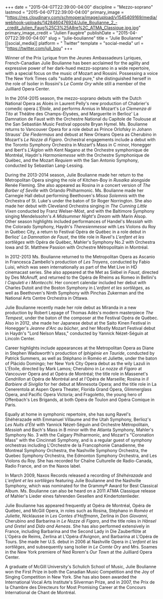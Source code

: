 +++
date = "2015-04-07T22:39:00-04:00"
discipline = "Mezzo-soprano"
lastmod = "2015-04-07T22:39:00-04:00"
primary_image = "https://res.cloudinary.com/schmopera/image/upload/v1545409169/media/webhook-uploads/1428460476924/Julie_Boulianne_2_-_credit_Julien_Faug%25C3%25A8re%2C_ATMA_Classique.jpg.jpg"
primary_image_credit = "Julien Faugère"
publishDate = "2015-04-07T22:39:00-04:00"
slug = "julie-boulianne"
title = "Julie Boulianne"
[[social_media]]
platform = " Twitter"
template = "social-media"
url = "https://twitter.com/juli_bou"
+++

<p>
	Winner of the Prix Lyrique from the Jeunes Ambassadeurs Lyriques, French-Canadian Julie Boulianne has been acclaimed for the agility and expressive power of her dark-hued mezzo-soprano in a wide repertoire, with a special focus on the music of Mozart and Rossini. Possessing a voice The New York Times calls "subtle and pure," she distinguished herself in the role of Isolier in Rossini's <em>Le Comte Ory</em> while still a member of the Juilliard Opera Center.
</p>
<p>
	In the 2014-2015 season, the mezzo-soprano debuts with the Dutch National Opera as Aloès in Laurent Pelly's new production of Chabrier's comedic opera <em>L'Étoile</em>, and performs Annius in Mozart's <em>La Clemenza di Tito</em> at Théâtre des Champs-Élysées, and Marguerite in Berlioz' La Damnation de Faust with the Orchestre National du Capitole de Toulouse at the San Sebastián Music Festival opposite Bryan Hymel. Ms. Boulianne returns to Vancouver Opera for a role debut as Prince Orlofsky in Johann Strauss' <em>Die Fledermaus</em> and debust at New Orleans Opera as Cherubino in Mozart's <em>Le Nozze di Figaro</em>. Orchestral engagements include a debut with the Toronto Symphony Orchestra in Mozart's Mass in C minor, Honegger and Ibert's <em>L'Aiglon</em> with Kent Nagano at the Orchestre symphonique de Montréal, Haydn's <em>Harmoniemesse</em> with the Orchestre Symphonique de Québec, and the Mozart <em>Requiem</em> with the San Antonio Symphony, conducted by Sebastian Lang-Lessing.
</p>
<p>
	During the 2013-2014 season, Julie Boulianne made her return to the Metropolitan Opera singing the role of Kitchen-Boy in <em>Rusalka</em> alongside Renée Fleming. She also appeared as Rosina in a concert version of <em>The Barber of Seville</em> with Orlando Philharmonic. Ms. Boulianne made her Carnegie Hall debut performing Beethoven's <em>Missa Solemnis</em> with the Orchestra of St. Luke's under the baton of Sir Roger Norrington. She also made her debut with Cleveland Orchestra singing in <em>The Cunning Little Vixen</em> conducted by Franz Welser-Möst, and with the Baltimore Symphony singing Mendelssohn's <em>A Midsummer Night's Dream</em> with Marin Alsop. Other season highlights included performances of Handel's <em>Messiah</em> with the Colorado Symphony, Haydn's <em>Theresienmesse</em> with Les Violons du Roy in Québec City, a return to Festival Opéra de Québec in a role debut in Berlioz' <em>La Damnation de Faust</em>, the title role in Ravel's <em>L'enfant et les sortilèges</em> with Opéra de Québec, Mahler's Symphony No.2 with Orchestra Iowa and St. Matthew Passion with Orchestre Métropolitain in Montréal.
</p>
<p>
	In 2012-2013 Ms. Boulianne returned to the Metropolitan Opera as Ascanio in Francesca Zambello's production of <em>Les Troyens</em>, conducted by Fabio Luisi, which was seen internationally as part of the Met Live in HD cinemacast series. She also appeared at the Met as Siébel in <em>Faust</em>, directed by Des McAnuff, and returned to the Opéra de Rheims as Romeo in Bellini's<em> I Capuleti e i Montecchi</em>. Her concert calendar included her debut with Charles Dutoit and the Boston Symphony in <em>L'enfant et les sortilèges</em>, as well as Beethoven's Ninth Symphony with Pinchas Zukerman and the National Arts Centre Orchestra in Ottawa.
</p>
<p>
	Julie Boulianne recently made her role debut as Miranda in a new production by Robert Lepage of Thomas Adès's modern masterpiece <em>The Tempest</em>, under the baton of the composer at the Festival Opéra de Québec. Also in 2012, she made her Japanese debut at the Saito Kinen Festival in Honegger's <em>Jeanne d'Arc au bûcher</em>, and her Mostly Mozart Festival debut in Haydn's "Lord Nelson Mass," conducted by Yannick Nézet-Séguin at Lincoln Center.
</p>
<p>
	Career highlights include appearances at the Metropolitan Opera as Diane in Stephen Wadsworth's production of <em>Iphigénie en Tauride</em>, conducted by Patrick Summers, as well as Stéphano in Roméo et Juliette, under the baton of Plácido Domingo; her New York City Opera debut as the wily Lazuli in L'Étoile, directed by Mark Lamos; Cherubino in <em>Le nozze di Figaro</em> at Vancouver Opera and at Opéra de Montréal; the title role in Massenet's <em>Cendrillon</em> at Opéra de Montréal and at l'Opéra de Marseille; Rosina in <em>Il Barbiere di Siviglia</em> for her debut at Minnesota Opera; and the title role in La Cenerentola at Aspen Opera Theater, Florida Grand Opera, Glimmerglass Opera, and Pacific Opera Victoria; and Fragoletto, the young hero of Offenbach's Les Brigands, at both Opéra de Toulon and Opéra Comique in Paris.
</p>
<p>
	Equally at home in symphonic repertoire, she has sung Ravel's Shéhérazade with Emmanuel Villaume and the Utah Symphony, Berlioz's <em>Les Nuits d'Été</em> with Yannick Nézet-Séguin and Orchestre Métropolitain, <em>Messiah</em> and Bach's Mass in B minor with the Atlanta Symphony, Mahler's Symphony No. 3 with the Calgary Philharmonic, and Mozart's "Coronation Mass" with the Cincinnati Symphony, and is a regular guest of symphony orchestras including L'Orchestre de la Francophonie Canadienne, the Montreal Symphony Orchestra, the Nashville Symphony Orchestra, the Quebec Symphony Orchestra, the Edmonton Symphony Orchestra, and Les Violons du Roy. She has recorded for Chaîne Culturelle de Radio-Canada, Radio France, and on the Naxos label.
</p>
<p>
	In March 2009, Naxos Records released a recording of <em>Shéhérazade</em> and <em>L'enfant et les sortilèges</em> featuring Julie Boulianne and the Nashville Symphony, which was nominated for the Grammy® Award for Best Classical Album. Ms. Boulianne can also be heard on a 2011 ATMA Classique release of Mahler's Lieder eines fahrenden Gesellen and Kindertotenlieder.
</p>
<p>
	Julie Boulianne has appeared frequently at Opéra de Montréal, Opéra de Québec, and McGill Opera, in roles such as Rosina, Stéphano in <em>Roméo et Juliette</em>, Nicklausse in <em>Les Contes d'Hoffmann</em>, Zerlina in <em>Don Giovanni</em>, Cherubino and Barbarina in <em>Le Nozze di Figaro</em>, and the title roles in <em>Hänsel und Gretel</em> and <em>Dido and Aeneas</em>. She has also performed extensively in France, including Barbarina and the Second Lady in Die Zauberflöte at L'Opéra de Reims, Zerlina at L'Opéra d'Avignon, and Barbarina at L'Opéra de Tours. She made her U.S. debut in 2006 at Nashville Opera in <em>L'enfant et les sortilèges</em>, and subsequently sang Isolier in <em>Le Comte Ory</em> and Mrs. Soames in the New York premiere of Ned Rorem's <em>Our Town</em> at the Juilliard Opera Center.
</p>
<p>
	A graduate of McGill University's Schulich School of Music, Julie Boulianne won the First Prize in both the Canadian Music Competition and the Joy of Singing Competition in New York. She has also been awarded the International Vocal Arts Institute's Silverman Prize, and in 2007, the Prix de la Chambre des Directeurs for Most Promising Career at the Concours International de Chant de Montréal.
</p>
